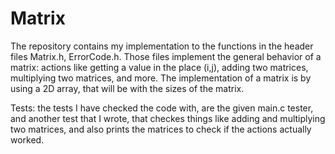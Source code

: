 # Matrix
The repository contains my implementation to the functions in the header files Matrix.h, ErrorCode.h.
Those files implement the general behavior of a matrix: actions like getting a value in the place (i,j), adding two matrices, multiplying two matrices, and more. 
The implementation of a matrix is by using a 2D array, that will be with the sizes of the matrix.

Tests: the tests I have checked the code with, are the given main.c tester, and another test that I wrote,
that checkes things like adding and multiplying two matrices, and also prints the matrices to check if the actions actually worked.
